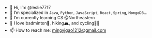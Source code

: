 - 👋 Hi, I’m @leslie7717
- 👀 I’m specialized in `Java`, `Python`, `JavaScript`, `React`, `Spring`, `MongoDB`...
- 🌱 I’m currently learning CS @Northeastern
- 💞️ I love badminton🏸, hiking🏔️, and cycling🚴‍♂️
- 📫 How to reach me: mingyigao1212@gmail.com

<!---
leslie7717/leslie7717 is a ✨ special ✨ repository because its `README.md` (this file) appears on your GitHub profile.
You can click the Preview link to take a look at your changes.
--->
